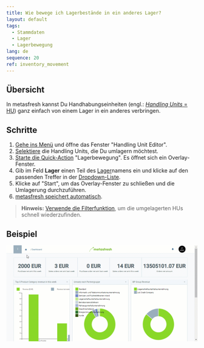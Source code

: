 ```yaml
---
title: Wie bewege ich Lagerbestände in ein anderes Lager?
layout: default
tags:
  - Stammdaten
  - Lager
  - Lagerbewegung
lang: de
sequence: 20
ref: inventory_movement
---
```


## Übersicht
In metasfresh kannst Du Handhabungseinheiten (engl.: [*Handling Units* = HU](Handling_Unit_System)) ganz einfach von einem Lager in ein anderes verbringen.

## Schritte
1. [Gehe ins Menü](Menu) und öffne das Fenster "Handling Unit Editor".
1. [Selektiere](AuswahlBelege) die Handling Units, die Du umlagern möchtest.
1. [Starte die Quick-Action](AktionStarten) "Lagerbewegung". Es öffnet sich ein Overlay-Fenster.
1. Gib im Feld **Lager** einen Teil des [Lager](Neues_Lager_anlegen)namens ein und klicke auf den passenden Treffer in der [Dropdown-Liste](Keyboard_Shortcuts_Liste).
1. Klicke auf "Start", um das Overlay-Fenster zu schließen und die Umlagerung durchzuführen.
1. [metasfresh speichert automatisch](Speicheranzeige).
 >**Hinweis:** [Verwende die Filterfunktion](Filterfunktion), um die umgelagerten HUs schnell wiederzufinden.

## Beispiel
![](assets/Lagerbewegung.gif)
